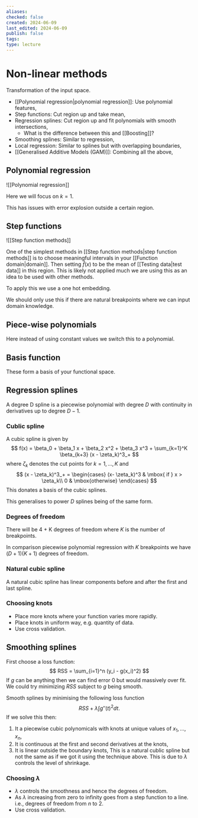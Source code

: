 ```yaml
---
aliases: 
checked: false
created: 2024-06-09
last_edited: 2024-06-09
publish: false
tags: 
type: lecture
---
```

# Non-linear methods

Transformation of the input space.
- [[Polynomial regression|polynomial regression]]:  Use polynomial features,
- Step functions: Cut region up and take mean,
- Regression splines: Cut region up and fit polynomials with smooth intersections,
	- What is the difference between this and [[Boosting]]?
- Smoothing splines: Similar to regression,
- Local regression: Similar to splines but with overlapping boundaries,
- [[Generalised Additive Models (GAM)]]: Combining all the above,

## Polynomial regression

![[Polynomial regression]]

Here we will focus on $k=1$.

This has issues with error explosion outside a certain region.

## Step functions

![[Step function methods]]

One of the simplest methods in [[Step function methods|step function methods]] is to choose meaningful intervals in your [[Function domain|domain]]. Then setting $\hat{f}(x)$ to be the mean of [[Testing data|test data]] in this region. This is likely not applied much we are using this as an idea to be used with other methods.

To apply this we use a one hot embedding.

We should only use this if there are natural breakpoints where we can input domain knowledge.

## Piece-wise polynomials

Here instead of using constant values we switch this to a polynomial.

## Basis function

These form a basis of your functional space.

## Regression splines

A degree D spline is a piecewise polynomial with degree $D$ with continuity in derivatives up to degree $D-1$.

### Cublic spline

A cubic spline is given by
$$
f(x) = \beta_0 + \beta_1 x + \beta_2 x^2 + \beta_3 x^3 + \sum_{k=1}^K \beta_{k+3} (x - \zeta_k)^3_+
$$
where $\zeta_k$ denotes the cut points for $k = 1, \ldots, K$ and
$$
(x - \zeta_k)^3_+ = \begin{cases} (x- \zeta_k)^3 & \mbox{ if } x > \zeta_k\\ 0 & \mbox{otherwise} \end{cases}
$$
This donates a basis of the cubic splines.

This generalises to power $D$ splines being of the same form.

### Degrees of freedom

There will be 4 + K degrees of freedom where $K$ is the number of breakpoints.

In comparison piecewise polynomial regression with $K$ breakpoints we have $(D+1)(K+1)$ degrees of freedom.

### Natural cubic spline

A natural cubic spline has linear components before and after the first and last spline.

### Choosing knots

- Place more knots where your function varies more rapidly.
- Place knots in uniform way, e.g. quantity of data.
- Use cross validation.

## Smoothing splines

First choose a loss function:
$$
RSS = \sum_{i=1}^n (y_i - g(x_i)^2)
$$
If $g$ can be anything then we can find error 0 but would massively over fit. We could try minimizing $RSS$ subject to $g$ being smooth.

Smooth splines by minimising the following loss function
$$
RSS + \lambda \int g''(t)^2 dt.
$$
If we solve this then:
1. It a piecewise cubic polynomicals with knots at unique values of $x_1, \ldots, x_n$,
2. It is continuous at the first and second derivatives at the knots,
3. It is linear outside the boundary knots,
This is a natural cublic spline but not the same as if we got it using the technique above. This is due to $\lambda$ controls the level of shrinkage.

### Choosing $\lambda$

- $\lambda$ controls the smoothness and hence the degrees of freedom.
- As $\lambda$ increasing from zero to infinity goes from a step function to a line. i.e., degrees of freedom from $n$ to 2.
- Use cross validation.






